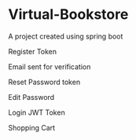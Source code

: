 # Virtual-Bookstore

A project created using spring boot

Register Token 

Email sent for verification

Reset Password token

Edit Password

Login JWT Token

Shopping Cart
